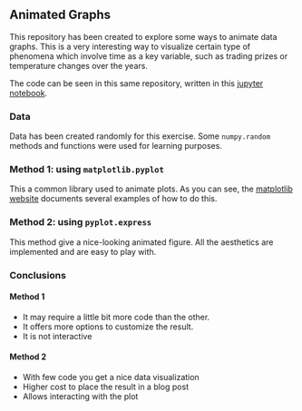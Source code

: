 ## Animated Graphs

This repository has been created to explore some ways to animate data graphs. This is a very interesting way to visualize certain type of phenomena which involve time as a key variable, such as trading prizes or temperature changes over the years.

The code can be seen in this same repository, written in this [jupyter notebook](https://github.com/carlosdavila91/animating_graphs/blob/master/animating-scatterplot.ipynb).

### Data

Data has been created randomly for this exercise. Some `numpy.random` methods and functions were used for learning purposes.

### Method 1: using `matplotlib.pyplot`

This a common library used to animate plots. As you can see, the [matplotlib website](https://matplotlib.org/api/animation_api.html#examples) documents several examples of how to do this.

### Method 2: using `pyplot.express`

This method give a nice-looking animated figure. All the aesthetics are implemented and are easy to play with.

### Conclusions

#### Method 1
* It may require a little bit more code than the other.
* It offers more options to customize the result.
* It is not interactive

#### Method 2
* With few code you get a nice data visualization
* Higher cost to place the result in a blog post
* Allows interacting with the plot